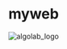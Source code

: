 # myweb
![algolab_logo](https://user-images.githubusercontent.com/119561294/205000685-a1a0373e-e455-4662-9e34-165c166101af.png)
